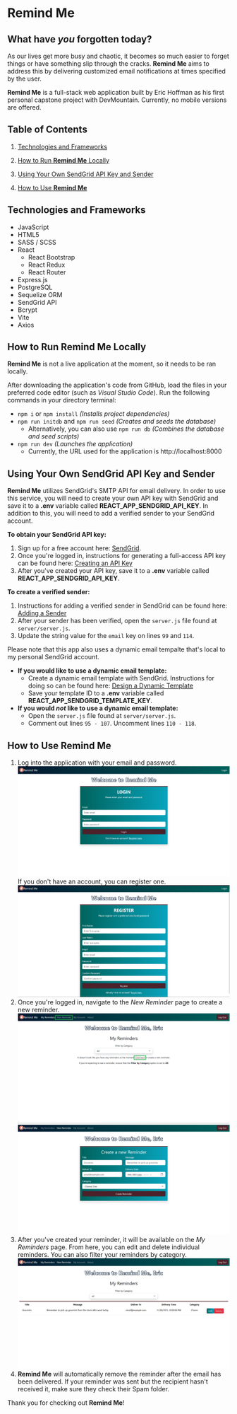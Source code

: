 # Remind Me
## What have *you* forgotten today?

As our lives get more busy and chaotic, it becomes so much easier to forget things or have something slip through the cracks. **Remind Me** aims to address this by delivering customized email notifications at times specified by the user.

**Remind Me** is a full-stack web application built by Eric Hoffman as his first personal capstone project with DevMountain. Currently, no mobile versions are offered.

## Table of Contents
1. [Technologies and Frameworks](https://github.com/EricTheHoff/RemindMe#technologies-and-frameworks)

2. [How to Run **Remind Me** Locally](https://github.com/EricTheHoff/RemindMe#how-to-run-remind-me-locally)

3. [Using Your Own SendGrid API Key and Sender](https://github.com/EricTheHoff/RemindMe#using-your-own-sendgrid-api-key-and-sender)

4. [How to Use **Remind Me**](https://github.com/EricTheHoff/RemindMe#how-to-use-remind-me)

## Technologies and Frameworks
* JavaScript
* HTML5
* SASS / SCSS
* React
  * React Bootstrap
  * React Redux
  * React Router
* Express.js
* PostgreSQL
* Sequelize ORM
* SendGrid API
* Bcrypt
* Vite
* Axios

## How to Run **Remind Me** Locally
**Remind Me** is not a live application at the moment, so it needs to be ran locally.

After downloading the application's code from GitHub, load the files in your preferred code editor (such as *Visual Studio Code*). Run the following commands in your directory terminal:

* `npm i` or `npm install` *(Installs project dependencies)*
* `npm run initdb` and `npm run seed` *(Creates and seeds the database)*
  * Alternatively, you can also use `npm run db` *(Combines the database and seed scripts)*
* `npm run dev` *(Launches the application)*
  * Currently, the URL used for the application is http://localhost:8000

## Using Your Own SendGrid API Key and Sender
**Remind Me** utilizes SendGrid's SMTP API for email delivery. In order to use this service, you will need to create your own API key with SendGrid and save it to a **.env** variable called **REACT_APP_SENDGRID_API_KEY**. In addition to this, you will need to add a verified sender to your SendGrid account.

**To obtain your SendGrid API key:**
1. Sign up for a free account here: [SendGrid](https://sendgrid.com/en-us/solutions/email-api).
2. Once you're logged in, instructions for generating a full-access API key can be found here: [Creating an API Key](https://docs.sendgrid.com/ui/account-and-settings/api-keys#creating-an-api-key)
3. After you've created your API key, save it to a **.env** variable called **REACT_APP_SENDGRID_API_KEY**.

**To create a verified sender:**
1. Instructions for adding a verified sender in SendGrid can be found here: [Adding a Sender](https://docs.sendgrid.com/ui/sending-email/sender-verification#adding-a-sender)
2. After your sender has been verified, open the `server.js` file found at `server/server.js`.
3. Update the string value for the `email` key on lines `99` and `114`.

Please note that this app also uses a dynamic email tempalte that's local to my personal SendGrid account.

* **If you would like to use a dynamic email template:**
  * Create a dynamic email template with SendGrid. Instructions for doing so can be found here: [Design a Dynamic Template](https://docs.sendgrid.com/ui/sending-email/how-to-send-an-email-with-dynamic-templates#design-a-dynamic-template)
  * Save your template ID to a **.env** variable called **REACT_APP_SENDGRID_TEMPLATE_KEY**.
* **If you would *not* like to use a dynamic email template:**
  * Open the `server.js` file found at `server/server.js`.
  * Comment out lines `95 - 107`. Uncomment lines `110 - 118`.

## How to Use **Remind Me**
1. Log into the application with your email and password.
![Login](./public/readme-images/Login.png "Login")
If you don't have an account, you can register one.
![Register](./public/readme-images/Register.png "Register")
2. Once you're logged in, navigate to the *New Reminder* page to create a new reminder.
![New Reminder](./public/readme-images/New_Reminder.png "New Reminder")
![New Reminder Page](./public/readme-images/New_Reminder_Page.png "New Reminder Page")
3. After you've created your reminder, it will be available on the *My Reminders* page. From here, you can edit and delete individual reminders. You can also filter your reminders by category.
![My Reminders](./public/readme-images/My_Reminders.png "My Reminders")
4. **Remind Me** will automatically remove the reminder after the email has been delivered. If your reminder was sent but the recipient hasn't received it, make sure they check their Spam folder.

Thank you for checking out **Remind Me**!